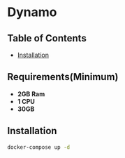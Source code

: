 # Dynamo

## Table of Contents

- [Installation](/#Installation)

## Requirements(Minimum)

- **2GB Ram**
- **1 CPU**
- **30GB**

## Installation

```sh
docker-compose up -d
```

```shell
